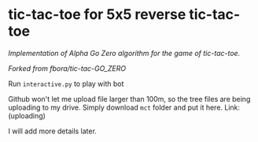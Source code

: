 # tic-tac-toe for 5x5 reverse tic-tac-toe
_Implementation of Alpha Go Zero algorithm for the game of tic-tac-toe._

_Forked from fbora/tic-tac-GO_ZERO_

Run ```interactive.py``` to play with bot

Github won't let me upload file larger than 100m, so the tree files are being uploading to my drive. Simply download ```mct``` folder and put it here. Link:(uploading)


I will add more details later.

